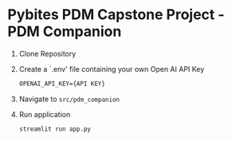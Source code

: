 # Pybites PDM Capstone Project - PDM Companion

1. Clone Repository
2. Create a `.env' file containing your own Open AI API Key

    ```txt
    OPENAI_API_KEY={API KEY}
    ```

3. Navigate to `src/pdm_companion`
4. Run application

    ```sh
    streamlit run app.py
    ```
